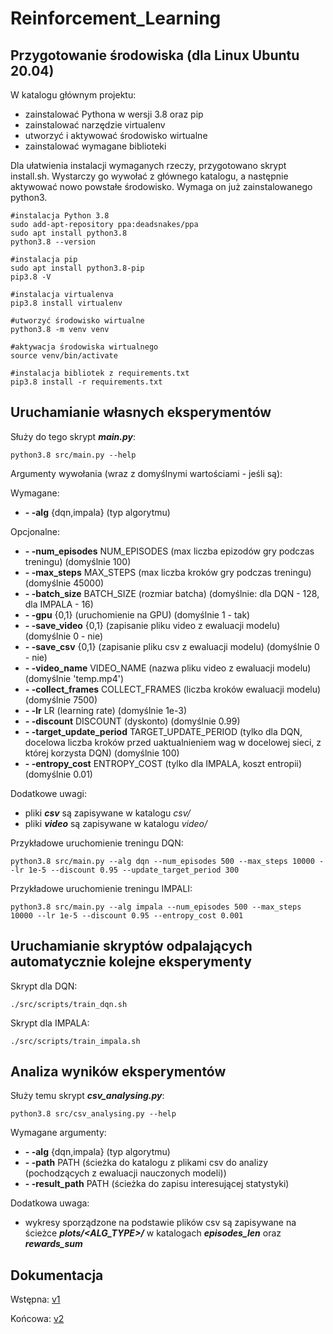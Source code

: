 # Reinforcement_Learning

## Przygotowanie środowiska (dla Linux Ubuntu 20.04)
W katalogu głównym projektu:
- zainstalować Pythona w wersji 3.8 oraz pip
- zainstalować narzędzie virtualenv
- utworzyć i aktywować środowisko wirtualne
- zainstalować wymagane biblioteki

Dla ułatwienia instalacji wymaganych rzeczy, przygotowano skrypt install.sh. Wystarczy go wywołać z głównego katalogu, a następnie
aktywować nowo powstałe środowisko. Wymaga on już zainstalowanego python3.

```
#instalacja Python 3.8
sudo add-apt-repository ppa:deadsnakes/ppa
sudo apt install python3.8
python3.8 --version

#instalacja pip
sudo apt install python3.8-pip
pip3.8 -V

#instalacja virtualenva
pip3.8 install virtualenv

#utworzyć środowisko wirtualne
python3.8 -m venv venv

#aktywacja środowiska wirtualnego
source venv/bin/activate

#instalacja bibliotek z requirements.txt
pip3.8 install -r requirements.txt
```

## Uruchamianie własnych eksperymentów
Służy do tego skrypt _**main.py**_:
```
python3.8 src/main.py --help
```
Argumenty wywołania (wraz z domyślnymi wartościami - jeśli są):

Wymagane:

- **- -alg** {dqn,impala} (typ algorytmu)

Opcjonalne:

- **- -num_episodes** NUM_EPISODES (max liczba epizodów gry podczas treningu) (domyślnie 100)
- **- -max_steps** MAX_STEPS (max liczba kroków gry podczas treningu) (domyślnie 45000)
- **- -batch_size** BATCH_SIZE (rozmiar batcha) (domyślnie: dla DQN - 128, dla IMPALA - 16)
- **- -gpu** {0,1} (uruchomienie na GPU) (domyślnie 1 - tak)
- **- -save_video** {0,1} (zapisanie pliku video z ewaluacji modelu) (domyślnie 0 - nie)
- **- -save_csv** {0,1} (zapisanie pliku csv z ewaluacji modelu) (domyślnie 0 - nie)
- **- -video_name** VIDEO_NAME (nazwa pliku video z ewaluacji modelu) (domyślnie 'temp.mp4')
- **- -collect_frames** COLLECT_FRAMES (liczba kroków ewaluacji modelu) (domyślnie 7500)
- **- -lr** LR (learning rate) (domyślnie 1e-3)
- **- -discount** DISCOUNT (dyskonto) (domyślnie 0.99)
- **- -target_update_period** TARGET_UPDATE_PERIOD (tylko dla DQN, docelowa liczba kroków przed uaktualnieniem wag w docelowej sieci, z której korzysta DQN) (domyślnie 100)
- **- -entropy_cost** ENTROPY_COST (tylko dla IMPALA, koszt entropii) (domyślnie 0.01)

Dodatkowe uwagi:

- pliki _**csv**_ są zapisywane w katalogu _*csv/*_
- pliki _**video**_ są zapisywane w katalogu _*video/*_

Przykładowe uruchomienie treningu DQN:
```
python3.8 src/main.py --alg dqn --num_episodes 500 --max_steps 10000 --lr 1e-5 --discount 0.95 --update_target_period 300
```

Przykładowe uruchomienie treningu IMPALI:
```
python3.8 src/main.py --alg impala --num_episodes 500 --max_steps 10000 --lr 1e-5 --discount 0.95 --entropy_cost 0.001
```

## Uruchamianie skryptów odpalających automatycznie kolejne eksperymenty
Skrypt dla DQN:
```
./src/scripts/train_dqn.sh
```

Skrypt dla IMPALA:
```
./src/scripts/train_impala.sh
```

## Analiza wyników eksperymentów
Służy temu skrypt _**csv_analysing.py**_:
```
python3.8 src/csv_analysing.py --help
```

Wymagane argumenty:

- **- -alg** {dqn,impala} (typ algorytmu)
- **- -path** PATH (ścieżka do katalogu z plikami csv do analizy (pochodzących z ewaluacji nauczonych modeli))
- **- -result_path** PATH (ścieżka do zapisu interesującej statystyki)

Dodatkowa uwaga:

- wykresy sporządzone na podstawie plików csv są zapisywane na ścieżce _**plots/<ALG_TYPE>/**_ w katalogach _**episodes_len**_ oraz _**rewards_sum**_

## Dokumentacja
Wstępna:
[v1](https://demo.hedgedoc.org/CY_vyFK-R8u1ZieGybwuog?both#)

Końcowa:
[v2](https://demo.hedgedoc.org/eRSqFNRPT9Wp1qMolpwIIQ#)
